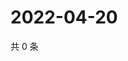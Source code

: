 # 2022-04-20

共 0 条

<!-- BEGIN WEIBO -->
<!-- 最后更新时间 Wed Apr 20 2022 14:20:20 GMT+0800 (China Standard Time) -->

<!-- END WEIBO -->
